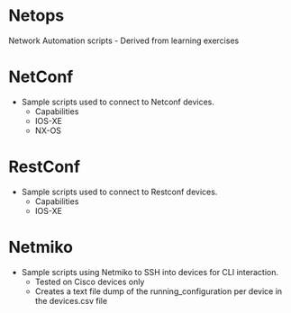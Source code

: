 # Netops
Network Automation scripts - Derived from learning exercises 

# NetConf
- Sample scripts used to connect to Netconf devices. 
  - Capabilities
  - IOS-XE
  - NX-OS

# RestConf
- Sample scripts used to connect to Restconf devices.
  - Capabilities
  - IOS-XE

# Netmiko
- Sample scripts using Netmiko to SSH into devices for CLI interaction.
  - Tested on Cisco devices only
  - Creates a text file dump of the running_configuration per device in the devices.csv file
